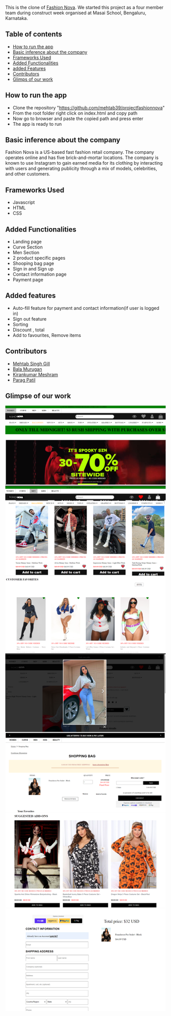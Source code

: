 This is the clone of [Fashion Nova](www.fashionnova.com). We started this project as a four member team during construct week organised at Masai School, Bengaluru, Karnataka.

## Table of contents

* [How to run the app](#how-to-run-the-app)
* [Basic inference about the company](#basic-inference-about-the-company)
* [Frameworks Used](#frameworks-used)
* [Added Functionalities](#added-functionalities)
* [added Features](#added-features)
* [Contributors](#contributors)
* [Glimps of our work](#glimpse-of-our-work)


## How to run the app
* Clone the repository "https://github.com/mehtab39/projectfashionnova"
* From the root folder right click on index.html and copy path
* Now go to browser and paste the copied path and press enter
* The app is ready to run

## Basic inference about the company

Fashion Nova is a US-based fast fashion retail company. The company operates online and has five brick-and-mortar locations. The company is known to use Instagram to gain earned media for its clothing by interacting with users and generating publicity through a mix of models, celebrities, and other customers.

## Frameworks Used
* Javascript
* HTML
* CSS

## Added Functionalities
* Landing page
* Curve Section
* Men Section
* 2 product specific pages
* Shooping bag page
* Sign in and  Sign up
* Contact information page
* Payment page

## Added features
* Auto-fill feature for payment and contact information(if user is logged in)
* Sign out feature
* Sorting
* Discount , total
* Add to favourites, Remove items

## Contributors



* [Mehtab Singh Gill](https://github.com/mehtab39)
* [Bala Murugan](https://github.com/ravi-bala13)
* [Kirankumar Meshram](https://github.com/kirankumarjmeshram)
* [Parag Patil](https://github.com/paragpatil187)


## Glimpse of our work
![Landing-Page](https://github.com/mehtab39/projectfashionnova/blob/main/images/Screenshot%20(252).png?raw=true)
![Men](https://github.com/mehtab39/projectfashionnova/blob/main/images/Screenshot%20(256).png?raw=true)
![Curve](https://github.com/mehtab39/projectfashionnova/blob/main/images/Screenshot%20(257).png?raw=true)
![Product](https://github.com/mehtab39/projectfashionnova/blob/main/images/Screenshot%20(263).png?raw=true)
![Cart](https://github.com/mehtab39/projectfashionnova/blob/main/images/Screenshot%20(258).png?raw=true)
![Cart](https://github.com/mehtab39/projectfashionnova/blob/main/images/Screenshot%20(259).png?raw=true)
![Contact](https://github.com/mehtab39/projectfashionnova/blob/main/images/Screenshot%20(260).png?raw=true)

